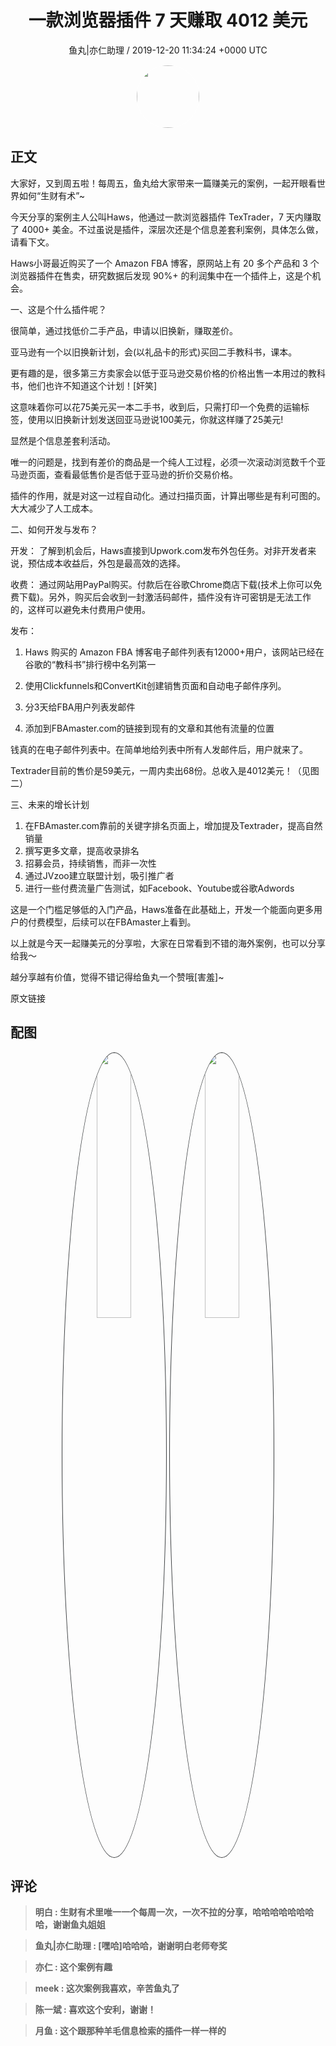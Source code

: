 <h1 align="center">一款浏览器插件 7 天赚取 4012 美元</h1>
<p align="center">
    <a>鱼丸|亦仁助理 / 2019-12-20 11:34:24 &#43;0000 UTC</a>
</p>

<div align="center">
    <img src="https://images.zsxq.com/FtTHJfWYtR2To4jzwGiUQdhHaRRa?e=1590940799&amp;token=kIxbL07-8jAj8w1n4s9zv64FuZZNEATmlU_Vm6zD:AMY_BShrw-7TP6Fmqq7D-Deyytw=" width="100" height="100" style="border:1px solid;border-radius:50%; color:#ffffff"/>
</div>

## 正文

<div>
 

大家好，又到周五啦！每周五，鱼丸给大家带来一篇赚美元的案例，一起开眼看世界如何“生财有术”~

今天分享的案例主人公叫Haws，他通过一款浏览器插件 TexTrader，7 天内赚取了 4000&#43; 美金。不过虽说是插件，深层次还是个信息差套利案例，具体怎么做，请看下文。

Haws小哥最近购买了一个 Amazon FBA 博客，原网站上有 20 多个产品和 3 个浏览器插件在售卖，研究数据后发现 90%&#43; 的利润集中在一个插件上，这是个机会。

一、这是个什么插件呢？

很简单，通过找低价二手产品，申请以旧换新，赚取差价。

亚马逊有一个以旧换新计划，会(以礼品卡的形式)买回二手教科书，课本。

更有趣的是，很多第三方卖家会以低于亚马逊交易价格的价格出售一本用过的教科书，他们也许不知道这个计划！[奸笑]

这意味着你可以花75美元买一本二手书，收到后，只需打印一个免费的运输标签，使用以旧换新计划发送回亚马逊说100美元，你就这样赚了25美元!

显然是个信息差套利活动。

唯一的问题是，找到有差价的商品是一个纯人工过程，必须一次滚动浏览数千个亚马逊页面，查看最低售价是否低于亚马逊的折价交易价格。

插件的作用，就是对这一过程自动化。通过扫描页面，计算出哪些是有利可图的。大大减少了人工成本。

二、如何开发与发布？

开发：
了解到机会后，Haws直接到Upwork.com发布外包任务。对非开发者来说，预估成本收益后，外包是最高效的选择。

收费：
通过网站用PayPal购买。付款后在谷歌Chrome商店下载(技术上你可以免费下载)。另外，购买后会收到一封激活码邮件，插件没有许可密钥是无法工作的，这样可以避免未付费用户使用。

发布：
1. Haws 购买的 Amazon FBA 博客电子邮件列表有12000&#43;用户，该网站已经在谷歌的“教科书”排行榜中名列第一

2. 使用Clickfunnels和ConvertKit创建销售页面和自动电子邮件序列。

3. 分3天给FBA用户列表发邮件

4. 添加到FBAmaster.com的链接到现有的文章和其他有流量的位置

钱真的在电子邮件列表中。在简单地给列表中所有人发邮件后，用户就来了。

Textrader目前的售价是59美元，一周内卖出68份。总收入是4012美元！（见图二）

三、未来的增长计划

1. 在FBAmaster.com靠前的关键字排名页面上，增加提及Textrader，提高自然销量
2. 撰写更多文章，提高收录排名
3. 招募会员，持续销售，而非一次性
4. 通过JVzoo建立联盟计划，吸引推广者
5. 进行一些付费流量广告测试，如Facebook、Youtube或谷歌Adwords

这是一个门槛足够低的入门产品，Haws准备在此基础上，开发一个能面向更多用户的付费模型，后续可以在FBAmaster上看到。

以上就是今天一起赚美元的分享啦，大家在日常看到不错的海外案例，也可以分享给我～

越分享越有价值，觉得不错记得给鱼丸一个赞哦[害羞]~

原文链接
</div>

## 配图
<div class="image" align="center">

<img src="https://images.zsxq.com/FrDmwRzlA1Ekj4g6GdcnOerUeCfe?imageMogr2/auto-orient/thumbnail/800x/format/jpg/blur/1x0/quality/75&amp;e=1590940799&amp;token=kIxbL07-8jAj8w1n4s9zv64FuZZNEATmlU_Vm6zD:WbZb0mmkYBRHZjAqgWS7uN49t30=" width="33%" height="33%" style="border:1px solid;border-radius:50%; color:#3c3f41"/>

<img src="https://images.zsxq.com/FhgiGniepDvJv0ur21jON6TMaw_2?imageMogr2/auto-orient/thumbnail/800x/format/jpg/blur/1x0/quality/75&amp;e=1590940799&amp;token=kIxbL07-8jAj8w1n4s9zv64FuZZNEATmlU_Vm6zD:bQR_dhOScrnm8MdAenuFkFC6UPQ=" width="33%" height="33%" style="border:1px solid;border-radius:50%; color:#3c3f41"/>

</div>

## 评论

<div align="left">
<div>

<blockquote >
<span> <strong>明白 : 生财有术里唯一一个每周一次，一次不拉的分享，哈哈哈哈哈哈哈哈，谢谢鱼丸姐姐 </strong></span>
</blockquote>

<blockquote >
<span> <strong>鱼丸|亦仁助理 : [嘿哈]哈哈哈，谢谢明白老师夸奖 </strong></span>
</blockquote>

<blockquote >
<span> <strong>亦仁 : 这个案例有趣 </strong></span>
</blockquote>

<blockquote >
<span> <strong>meek : 这次案例我喜欢，辛苦鱼丸了 </strong></span>
</blockquote>

<blockquote >
<span> <strong>陈一斌 : 喜欢这个安利，谢谢！ </strong></span>
</blockquote>

<blockquote >
<span> <strong>月鱼 : 这个跟那种羊毛信息检索的插件一样一样的 </strong></span>
</blockquote>

</div>
</div>